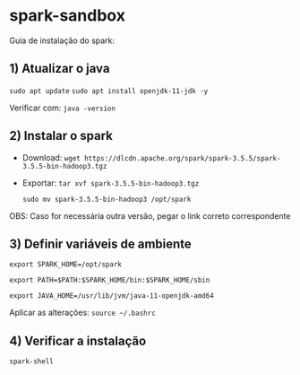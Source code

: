 # spark-sandbox

Guia de instalação do spark:

## 1) Atualizar o java

`sudo apt update`
`sudo apt install openjdk-11-jdk -y`

Verificar com: `java -version`


## 2) Instalar o spark

- Download: `wget https://dlcdn.apache.org/spark/spark-3.5.5/spark-3.5.5-bin-hadoop3.tgz`
- Exportar:
    `tar xvf spark-3.5.5-bin-hadoop3.tgz`

    `sudo mv spark-3.5.5-bin-hadoop3 /opt/spark`

OBS: Caso for necessária outra versão, pegar o link correto correspondente


## 3) Definir variáveis de ambiente

`export SPARK_HOME=/opt/spark`

`export PATH=$PATH:$SPARK_HOME/bin:$SPARK_HOME/sbin`

`export JAVA_HOME=/usr/lib/jvm/java-11-openjdk-amd64`

Aplicar as alterações: `source ~/.bashrc`

## 4) Verificar a instalação

`spark-shell`